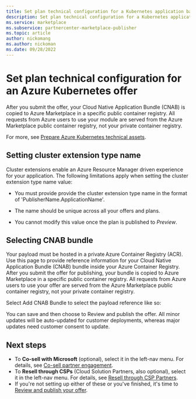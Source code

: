 ```yaml
---
title: Set plan technical configuration for a Kubernetes application based Container offer in Microsoft AppSource.
description: Set plan technical configuration for a Kubernetes application based Container offer in Microsoft AppSource.
ms.service: marketplace 
ms.subservice: partnercenter-marketplace-publisher
ms.topic: article
author: nickomang
ms.author: nickoman
ms.date: 09/28/2022
---
```


# Set plan technical configuration for an Azure Kubernetes offer

After you submit the offer, your Cloud Native Application Bundle (CNAB) is copied to Azure Marketplace in a specific public container registry. All requests from Azure users to use your module are served from the Azure Marketplace public container registry, not your private container registry.

For more, see [Prepare Azure Kubernetes technical assets](azure-kubernetes-technical-assets.md).

## Setting cluster extension type name

Cluster extensions enable an Azure Resource Manager driven experience for your application. The following limitations apply when setting the cluster extension type name value:

- You must provide provide the cluster extension type name in the format of 'PublisherName.ApplicationName'.

- The name should be unique across all your offers and plans.

- You cannot modify this value once the plan is published to *Preview*.

## Selecting CNAB bundle 

Your payload must be hosted in a private Azure Container Registry (ACR). Use this page to provide reference information for your Cloud Native Application Bundle (CNAB) bundle inside your Azure Container Registry. After you submit the offer for publishing, your bundle is copied to Azure Marketplace in a specific public container registry. All requests from Azure users to use your offer are served from the Azure Marketplace public container registry, not your private container registry. 

Select Add CNAB Bundle to select the payload reference like so: 

<!-- image -->

You can save and then choose to Review and publish the offer. All minor updates will be auto-updated for customer deployments, whereas major updates need customer consent to update. 

## Next steps

- To **Co-sell with Microsoft** (optional), select it in the left-nav menu. For details, see [Co-sell partner engagement](/partner-center/co-sell-overview?context=/azure/marketplace/context/context).
- To **Resell through CSPs** (Cloud Solution Partners, also optional), select it in the left-nav menu. For details, see [Resell through CSP Partners](cloud-solution-providers.md).
- If you're not setting up either of these or you've finished, it's time to [Review and publish your offer](review-publish-offer.md).